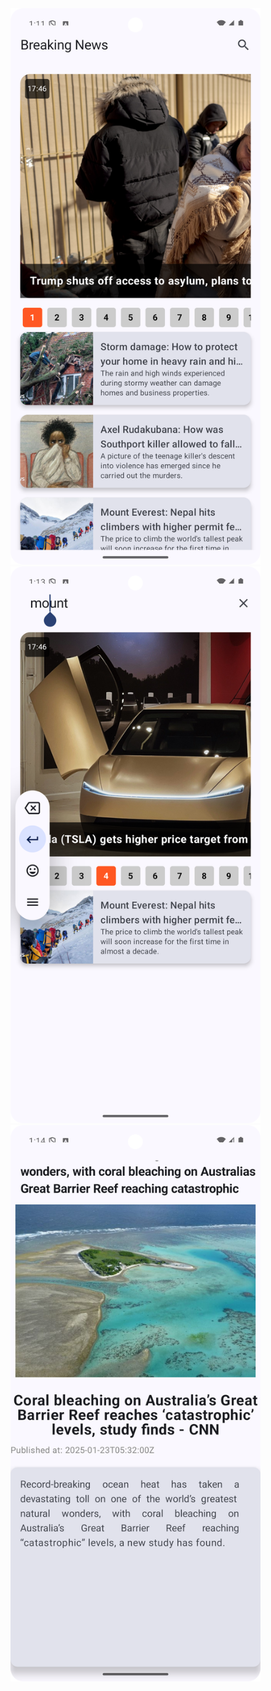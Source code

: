 
<img src="https://github.com/dumanYusuf/BreakingNews/blob/master/news1.png?raw=true" width="400" />
<br>
<img src="https://github.com/dumanYusuf/BreakingNews/blob/master/news2.png?raw=true" width="400" />
<br>
<img src="https://github.com/dumanYusuf/BreakingNews/blob/master/news3.png?raw=true" width="400" />




